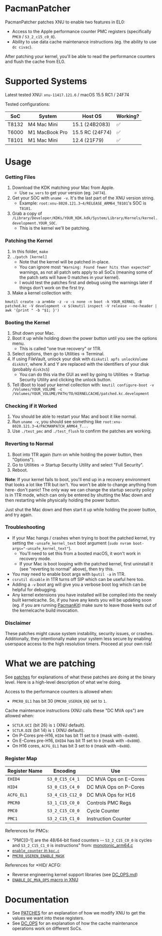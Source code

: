 # PacmanPatcher

PacmanPatcher patches XNU to enable two features in EL0:
- Access to the Apple performance counter PMC registers (specifically `PMC0` / `S3_2_c15_c0_0`).
- Ability to use data cache maintenance instructions (eg. the ability to use `dc civac`).

After patching your kernel, you'll be able to read the performance counters and flush the cache from EL0.

# Supported Systems
Latest tested XNU: `xnu-11417.121.6` / macOS 15.5 RC1 / 24F74

Tested configurations:

| SoC   | System         | Host OS         | Working? |
|-------|----------------|-----------------|----------|
| T8132 | M4 Mac Mini    | 15.1 (24B2083)  |    ✅    |
| T6000 | M1 MacBook Pro | 15.5 RC (24F74) |    ✅    |
| T8101 | M1 Mac Mini    | 12.4 (21F79)    |    ✅    |

# Usage

### Getting Files
1. Download the KDK matching your Mac from Apple.
   - Use `sw_vers` to get your version (eg. `24F74`).
1. Get your SOC with `uname -v`. It's the last part of the XNU version string.
   -  Example: `root:xnu-8020.121.3~4/RELEASE_ARM64_T8101`'s SOC is `T8101`.
1. Grab a copy of `/Library/Developer/KDKs/YOUR_KDK.kdk/System/Library/Kernels/kernel.development.YOUR_SOC`.
   - This is the kernel we'll be patching.

### Patching the Kernel
1. In this folder, `make`
1. `./patch [kernel]`
   - Note that the kernel will be patched in-place.
   - You can ignore most `"Warning: Found fewer hits than expected"` warnings, as not all patch sets apply to all SoCs (meaning some of the patch sets will have 0 matches in your kernel).
   - I would test the patches first and debug using the warnings later if things don't work on the first try.
1. Make a kernel collection with:

```
kmutil create -a arm64e -z -v -s none -n boot -k YOUR_KERNEL -B patched.kc -V development -x $(kmutil inspect -V release --no-header | awk '{print " -b "$1; }')
```

### Booting the Kernel
1. Shut down your Mac.
1. Boot it up while holding down the power button until you see the options menu.
   - This is called "one true recovery" or 1TR.
1. Select options, then go to Utilities -> Terminal.
1. If using FileVault, unlock your disk with `diskutil apfs unlockVolume diskXsY`, where X and Y are replaced with the identifiers of your disk (probably `disk3s5`)
   - You can do this via the GUI as well by going to Utilities -> Startup Security Utility and clicking the unlock button.
1. Tell iBoot to load your kernel collection with: `kmutil configure-boot -v /Volumes/YOUR_VOLUME -c /Volumes/YOUR_VOLUME/PATH/TO/KERNELCACHE/patched.kc.development`

### Checking if it Worked
1. You should be able to restart your Mac and boot it like normal.
1. Run `uname -v`, you should see something like `root:xnu-8020.121.3~4/PACMANPATCH_ARM64_T...`
1. Use `./test_pmc` and `./test_flush` to confirm the patches are working.

### Reverting to Normal
1. Boot into 1TR again (turn on while holding the power button, then "Options").
1. Go to Utilities -> Startup Security Utility and select "Full Security".
1. Reboot.

**Note**: If your kernel fails to boot, you'll end up in a recovery environment that looks a lot like 1TR but isn't.
You won't be able to change anything from here- don't panic!
The only way we can change the startup security policy is in 1TR mode, which can only be entered by shutting the Mac down and then restarting while physically holding the power button.

Just shut the Mac down and then start it up while holding the power button, and try again.

### Troubleshooting
- If your Mac hangs / crashes when trying to boot the patched kernel, try setting the `-unsafe_kernel_text` boot argument (`sudo nvram boot-args="-unsafe_kernel_text"`).
   - You'll need to set this from a booted macOS, it won't work in recovery mode.
   - If your Mac is boot looping with the patched kernel, first uninstall it (see "reverting to normal" above), then try this.
- You may need to enable boot args with `bputil -a` in 1TR.
- `csrutil disable` in 1TR turns off SIP which can be useful here too.
- Adding a `-v` boot arg will give you a verbose boot log which can be helpful for debugging.
- Any kernel extensions you have installed will be compiled into the newly built kernelcache. So, if you have any kexts you will be updating soon (eg. if you are running [PacmanKit](https://github.com/jprx/PacmanKit)) make sure to leave those kexts out of the kernelcache build invocation.

### Disclaimer

These patches might cause system instability, security issues, or crashes. Additionally, they intentionally make your system less secure by enabling userspace access to the high resolution timers. Proceed at your own risk!

# What we are patching
See [patches](PATCHES.md) for explanations of what these patches are doing at the binary level.
Here is a high-level description of what we're doing.

Access to the performance counters is allowed when:

 - `PMCR0_EL1` has bit 30 (`PMCR0_USEREN_EN`) set to `1`.

Cache maintenance instructions (XNU calls these "DC MVA ops") are allowed when:

 - `SCTLR.UCI` (bit 26) is `1` (XNU default).
 - `SCTLR.DZE` (bit 14) is `1` (XNU default).
 - On P-Cores pre-H16, `HID4` has bit 11 set to `0` (mask with `~0x800`).
 - On E-Cores pre-H16, `EHID4` has bit 11 set to `0` (mask with `~0x800`).
 - On H16 cores, `ACFG_EL1` has bit 3 set to `0` (mask with `~0x08`).

### Register Map
| Register Name |     Encoding     |          Use          |
|---------------|------------------|-----------------------|
| `EHID4`       | `S3_0_C15_C4_1`  | DC MVA Ops on E-Cores |
| `HID4`        | `S3_0_C15_C4_0`  | DC MVA Ops on P-Cores |
| `ACFG_EL1`    | `S3_4_C15_C12_0` | DC MVA Ops for H16    |
| `PMCR0`       | `S3_1_C15_C0_0`  | Controls PMC Regs     |
| `PMC0`        | `S3_2_C15_C0_0`  | Cycle Counter         |
| `PMC1`        | `S3_2_C15_C1_0`  | Instruction Counter   |

References for PMCs:
 - "PMC[0-1] are the 48/64-bit fixed counters -- `S3_2_C15_C0_0` is cycles and `S3_2_C15_C1_0` is instructions" from: [monotonic_arm64.c](https://github.com/apple-oss-distributions/xnu/blob/xnu-11417.101.15/osfmk/arm64/monotonic_arm64.c#L77)
 - [`enable_counter` in `kpc.c`](https://github.com/apple-oss-distributions/xnu/blob/xnu-11417.101.15/osfmk/arm64/kpc.c#L267)
 - [`PMCR0_USEREN_ENABLE_MASK`](https://github.com/apple-oss-distributions/xnu/blob/xnu-11417.101.15/osfmk/arm64/kpc.c#L100)


References for *HID/ ACFG:
 - Reverse engineering kernel support libraries (see [DC_OPS.md](DC_OPS.md))
 - [`ENABLE_DC_MVA_OPS` macro in XNU](https://github.com/apple-oss-distributions/xnu/blob/xnu-11417.101.15/osfmk/arm64/caches_asm.s#L181)

# Documentation
- See [PATCHES](PATCHES.md) for an explanation of how we modify XNU to get the values we want into these registers.
- See [DC_OPS](DC_OPS.md) for an explanation of how the cache maintenance operations work on different SoCs.

